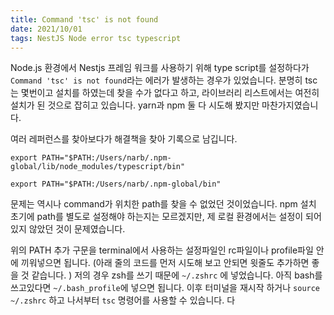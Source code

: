 ```yaml
---
title: Command 'tsc' is not found
date: 2021/10/01
tags: NestJS Node error tsc typescript
---
```


Node.js 환경에서 Nestjs 프레임 워크를 사용하기 위해 type script를 설정하다가 `Command 'tsc' is not found`라는 에러가 발생하는 경우가 있었습니다. 분명히 tsc는 몇번이고 설치를 하였는데 찾을 수가 없다고 하고, 라이브러리 리스트에서는 여전히 설치가 된 것으로 잡히고 있습니다. yarn과 npm 둘 다 시도해 봤지만 마찬가지였습니다.

여러 레퍼런스를 찾아보다가 해결책을 찾아 기록으로 남깁니다.

```shell
export PATH="$PATH:/Users/narb/.npm-global/lib/node_modules/typescript/bin"

export PATH="$PATH:/Users/narb/.npm-global/bin"
```

문제는 역시나 command가 위치한 path를 찾을 수 없었던 것이었습니다. npm 설치 초기에 path를 별도로 설정해야 하는지는 모르겠지만, 제 로컬 환경에서는 설정이 되어있지 않았던 것이 문제였습니다.

위의 PATH 추가 구문을 terminal에서 사용하는 설정파일인 rc파일이나 profile파일 안에 끼워넣으면 됩니다.
(아래 줄의 코드를 먼저 시도해 보고 안되면 윗줄도 추가하면 좋을 것 같습니다. )
저의 경우 zsh를 쓰기 때문에 `~/.zshrc` 에 넣었습니다. 아직 bash를 쓰고있다면 `~/.bash_profile`에 넣으면 됩니다.
이후 터미널을 재시작 하거나 `source ~/.zshrc` 하고 나서부터 `tsc` 명령어를 사용할 수 있습니다.
다
